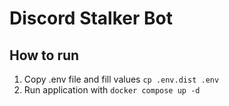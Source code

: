 # Discord Stalker Bot

## How to run

1. Copy .env file and fill values `cp .env.dist .env`
2. Run application with `docker compose up -d`
